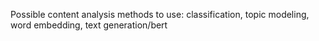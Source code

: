 Possible content analysis methods to use: classification, topic modeling, word embedding, text generation/bert
